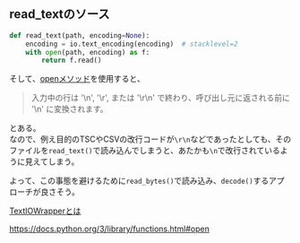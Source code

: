 ## read_textのソース

```python
def read_text(path, encoding=None):
    encoding = io.text_encoding(encoding)  # stacklevel=2
    with open(path, encoding) as f:
        return f.read()
```

そして、[openメソッド](https://docs.python.org/ja/3/library/functions.html#open)を使用すると、

>入力中の行は '\n', '\r', または '\r\n' で終わり、呼び出し元に返される前に '\n' に変換されます。

とある。  
なので、例え目的のTSCやCSVの改行コードが``\r\n``などであったとしても、そのファイルを``read_text()``で読み込んでしまうと、あたかも``\n``で改行されているように見えてしまう。

よって、この事態を避けるために``read_bytes()``で読み込み、``decode()``するアプローチが良さそう。

[TextIOWrapperとは](https://docs.python.org/ja/3/library/io.html#io.TextIOWrapper)



https://docs.python.org/3/library/functions.html#open